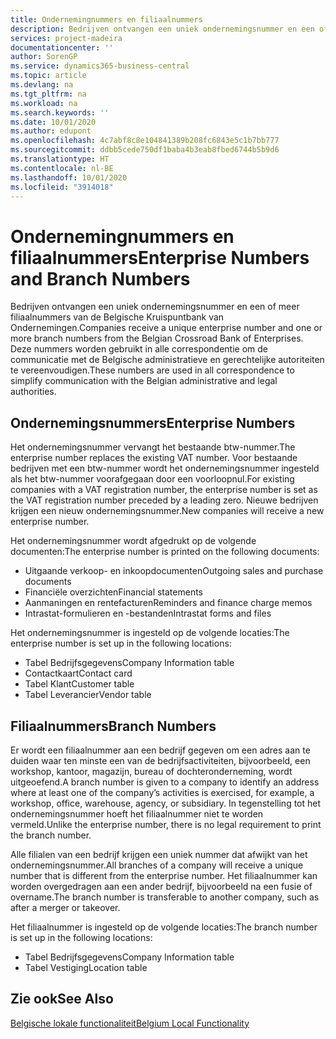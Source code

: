 ```yaml
---
title: Ondernemingnummers en filiaalnummers
description: Bedrijven ontvangen een uniek ondernemingsnummer en een of meer filiaalnummers van de Belgische Kruispuntbank van Ondernemingen. Deze nummers worden gebruikt in alle correspondentie om de communicatie met de Belgische administratieve en gerechtelijke autoriteiten te vereenvoudigen.
services: project-madeira
documentationcenter: ''
author: SorenGP
ms.service: dynamics365-business-central
ms.topic: article
ms.devlang: na
ms.tgt_pltfrm: na
ms.workload: na
ms.search.keywords: ''
ms.date: 10/01/2020
ms.author: edupont
ms.openlocfilehash: 4c7abf8c8e104841389b208fc6843e5c1b7bb777
ms.sourcegitcommit: ddbb5cede750df1baba4b3eab8fbed6744b5b9d6
ms.translationtype: HT
ms.contentlocale: nl-BE
ms.lasthandoff: 10/01/2020
ms.locfileid: "3914018"
---
```

# <a name="enterprise-numbers-and-branch-numbers"></a><span data-ttu-id="7843a-104">Ondernemingnummers en filiaalnummers</span><span class="sxs-lookup"><span data-stu-id="7843a-104">Enterprise Numbers and Branch Numbers</span></span>
<span data-ttu-id="7843a-105">Bedrijven ontvangen een uniek ondernemingsnummer en een of meer filiaalnummers van de Belgische Kruispuntbank van Ondernemingen.</span><span class="sxs-lookup"><span data-stu-id="7843a-105">Companies receive a unique enterprise number and one or more branch numbers from the Belgian Crossroad Bank of Enterprises.</span></span> <span data-ttu-id="7843a-106">Deze nummers worden gebruikt in alle correspondentie om de communicatie met de Belgische administratieve en gerechtelijke autoriteiten te vereenvoudigen.</span><span class="sxs-lookup"><span data-stu-id="7843a-106">These numbers are used in all correspondence to simplify communication with the Belgian administrative and legal authorities.</span></span>  

## <a name="enterprise-numbers"></a><span data-ttu-id="7843a-107">Ondernemingsnummers</span><span class="sxs-lookup"><span data-stu-id="7843a-107">Enterprise Numbers</span></span>  
 <span data-ttu-id="7843a-108">Het ondernemingsnummer vervangt het bestaande btw-nummer.</span><span class="sxs-lookup"><span data-stu-id="7843a-108">The enterprise number replaces the existing VAT number.</span></span> <span data-ttu-id="7843a-109">Voor bestaande bedrijven met een btw-nummer wordt het ondernemingsnummer ingesteld als het btw-nummer voorafgegaan door een voorloopnul.</span><span class="sxs-lookup"><span data-stu-id="7843a-109">For existing companies with a VAT registration number, the enterprise number is set as the VAT registration number preceded by a leading zero.</span></span> <span data-ttu-id="7843a-110">Nieuwe bedrijven krijgen een nieuw ondernemingsnummer.</span><span class="sxs-lookup"><span data-stu-id="7843a-110">New companies will receive a new enterprise number.</span></span>  

 <span data-ttu-id="7843a-111">Het ondernemingsnummer wordt afgedrukt op de volgende documenten:</span><span class="sxs-lookup"><span data-stu-id="7843a-111">The enterprise number is printed on the following documents:</span></span>  

-   <span data-ttu-id="7843a-112">Uitgaande verkoop- en inkoopdocumenten</span><span class="sxs-lookup"><span data-stu-id="7843a-112">Outgoing sales and purchase documents</span></span>  
-   <span data-ttu-id="7843a-113">Financiële overzichten</span><span class="sxs-lookup"><span data-stu-id="7843a-113">Financial statements</span></span>  
-   <span data-ttu-id="7843a-114">Aanmaningen en rentefacturen</span><span class="sxs-lookup"><span data-stu-id="7843a-114">Reminders and finance charge memos</span></span>  
-   <span data-ttu-id="7843a-115">Intrastat-formulieren en -bestanden</span><span class="sxs-lookup"><span data-stu-id="7843a-115">Intrastat forms and files</span></span>  

<span data-ttu-id="7843a-116">Het ondernemingsnummer is ingesteld op de volgende locaties:</span><span class="sxs-lookup"><span data-stu-id="7843a-116">The enterprise number is set up in the following locations:</span></span>  

-   <span data-ttu-id="7843a-117">Tabel Bedrijfsgegevens</span><span class="sxs-lookup"><span data-stu-id="7843a-117">Company Information table</span></span>  
-   <span data-ttu-id="7843a-118">Contactkaart</span><span class="sxs-lookup"><span data-stu-id="7843a-118">Contact card</span></span>  
-   <span data-ttu-id="7843a-119">Tabel Klant</span><span class="sxs-lookup"><span data-stu-id="7843a-119">Customer table</span></span>  
-   <span data-ttu-id="7843a-120">Tabel Leverancier</span><span class="sxs-lookup"><span data-stu-id="7843a-120">Vendor table</span></span>  

## <a name="branch-numbers"></a><span data-ttu-id="7843a-121">Filiaalnummers</span><span class="sxs-lookup"><span data-stu-id="7843a-121">Branch Numbers</span></span>  
 <span data-ttu-id="7843a-122">Er wordt een filiaalnummer aan een bedrijf gegeven om een adres aan te duiden waar ten minste een van de bedrijfsactiviteiten, bijvoorbeeld, een workshop, kantoor, magazijn, bureau of dochteronderneming, wordt uitgeoefend.</span><span class="sxs-lookup"><span data-stu-id="7843a-122">A branch number is given to a company to identify an address where at least one of the company’s activities is exercised, for example, a workshop, office, warehouse, agency, or subsidiary.</span></span> <span data-ttu-id="7843a-123">In tegenstelling tot het ondernemingsnummer hoeft het filiaalnummer niet te worden vermeld.</span><span class="sxs-lookup"><span data-stu-id="7843a-123">Unlike the enterprise number, there is no legal requirement to print the branch number.</span></span>  

 <span data-ttu-id="7843a-124">Alle filialen van een bedrijf krijgen een uniek nummer dat afwijkt van het ondernemingsnummer.</span><span class="sxs-lookup"><span data-stu-id="7843a-124">All branches of a company will receive a unique number that is different from the enterprise number.</span></span> <span data-ttu-id="7843a-125">Het filiaalnummer kan worden overgedragen aan een ander bedrijf, bijvoorbeeld na een fusie of overname.</span><span class="sxs-lookup"><span data-stu-id="7843a-125">The branch number is transferable to another company, such as after a merger or takeover.</span></span>  

 <span data-ttu-id="7843a-126">Het filiaalnummer is ingesteld op de volgende locaties:</span><span class="sxs-lookup"><span data-stu-id="7843a-126">The branch number is set up in the following locations:</span></span>  

-   <span data-ttu-id="7843a-127">Tabel Bedrijfsgegevens</span><span class="sxs-lookup"><span data-stu-id="7843a-127">Company Information table</span></span>  
-   <span data-ttu-id="7843a-128">Tabel Vestiging</span><span class="sxs-lookup"><span data-stu-id="7843a-128">Location table</span></span>  

## <a name="see-also"></a><span data-ttu-id="7843a-129">Zie ook</span><span class="sxs-lookup"><span data-stu-id="7843a-129">See Also</span></span>  
 [<span data-ttu-id="7843a-130">Belgische lokale functionaliteit</span><span class="sxs-lookup"><span data-stu-id="7843a-130">Belgium Local Functionality</span></span>](belgium-local-functionality.md)
